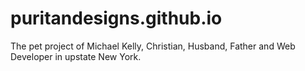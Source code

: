 puritandesigns.github.io
========================

The pet project of Michael Kelly, Christian, Husband, Father and Web Developer in upstate New York.
